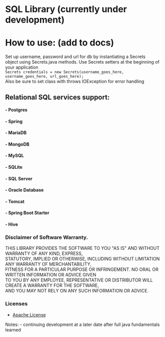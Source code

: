 # SQL Library (currently under development)

# How to use: (add to docs)
Set up username, password and url for db by instantiating a Secrets <br />
object using Secrets.java methods. Use Secrets setters at the beginning of your application <br />
`Secrets credentials = new Secrets(username_goes_here, username_goes_here, url_goes_here);` <br />
Also be sure to set class with throws IOException for error handling

## Relational SQL services support:
#### - Postgres
#### - Spring
#### - MariaDB
#### - MongoDB
#### - MySQL
#### - SQLite
#### - SQL Server
#### - Oracle Database
#### - Tomcat
#### - Spring Boot Starter
#### - Hive

### Disclaimer of Software Warranty. <br />
THIS LIBRARY PROVIDES THE SOFTWARE TO YOU "AS IS" AND WITHOUT WARRANTY OF ANY KIND, EXPRESS, <br />
STATUTORY, IMPLIED OR OTHERWISE, INCLUDING WITHOUT LIMITATION ANY WARRANTY OF MERCHANTABILITY, <br />
FITNESS FOR A PARTICULAR PURPOSE OR INFRINGEMENT. NO ORAL OR WRITTEN INFORMATION OR ADVICE GIVEN <br />
TO YOU BY ANY EMPLOYEE, REPRESENTATIVE OR DISTRIBUTOR WILL CREATE A WARRANTY FOR THE SOFTWARE, <br />
AND YOU MAY NOT RELY ON ANY SUCH INFORMATION OR ADVICE.

### Licenses
- [Apache License](Licenses/Apache_License)

Notes:
    - continuing development at a later date after full java fundamentals learned